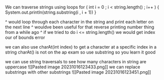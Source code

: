 We can traverse strings using loops
for ( int i = 0 ; i < string.length() ; i++ ) {
	System.out.println(string.substring(i , i + 1))
}

^ would loop through each character in the string and print each letter on the next line 
^ wouldve been useful for that reverse printing number thing from a while ago 
^ if we tried to do i <= string.length() we would get index our of bounds error 

we can also use 
charAt(int index)
to get a character at a specific index in a string 
charAt() is not on the ap exam so use substring so you learn it good

we can use string traversals to see how many characters in string are uppercase
![[Pasted image 20231016123433.png]]
we can replace substrings with other substrings 
![[Pasted image 20231016123451.png]]
